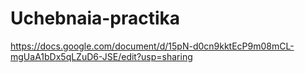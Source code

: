 # Uchebnaia-practika
https://docs.google.com/document/d/15pN-d0cn9kktEcP9m08mCL-mgUaA1bDx5qLZuD6-JSE/edit?usp=sharing
